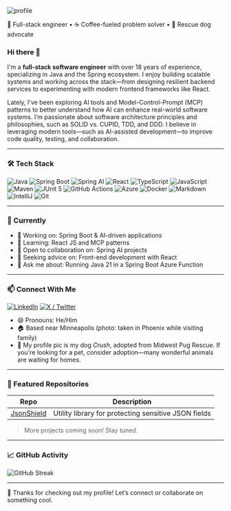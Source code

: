 ![profile](https://user-images.githubusercontent.com/3802975/219921938-7923bbaf-a55d-4d99-8bd4-d65436686a4c.jpg)

🔧 Full-stack engineer • ☕ Coffee-fueled problem solver • 🐾 Rescue dog advocate

### Hi there 👋

I'm a **full-stack software engineer** with over 18 years of experience, specializing in Java and the Spring ecosystem. I enjoy building scalable systems and working across the stack—from designing resilient backend services to experimenting with modern frontend frameworks like React.

Lately, I've been exploring AI tools and Model-Control-Prompt (MCP) patterns to better understand how AI can enhance real-world software systems. I’m passionate about software architecture principles and philosophies, such as SOLID vs. CUPID, TDD, and DDD. I believe in leveraging modern tools—such as AI-assisted development—to improve code quality, testing, and collaboration.

---

### 🛠️ Tech Stack

![Java](https://img.shields.io/badge/Java-ED8B00?style=flat&logo=java&logoColor=white)
![Spring Boot](https://img.shields.io/badge/Spring_Boot-6DB33F?style=flat&logo=spring-boot&logoColor=white)
![Spring AI](https://img.shields.io/badge/Spring_AI-6DB33F?style=flat&logo=spring&logoColor=white)
![React](https://img.shields.io/badge/React-61DAFB?style=flat&logo=react&logoColor=black)
![TypeScript](https://img.shields.io/badge/TypeScript-3178C6?style=flat&logo=typescript&logoColor=white)
![JavaScript](https://img.shields.io/badge/JavaScript-F7DF1E?style=flat&logo=javascript&logoColor=black)
![Maven](https://img.shields.io/badge/Maven-C71A36?style=flat&logo=apachemaven&logoColor=white)
![JUnit 5](https://img.shields.io/badge/JUnit_5-25A162?style=flat&logo=testing-library&logoColor=white)
![GitHub Actions](https://img.shields.io/badge/GitHub_Actions-2088FF?style=flat&logo=github-actions&logoColor=white)
![Azure](https://img.shields.io/badge/Azure-0078D4?style=flat&logo=azure-devops&logoColor=white)
![Docker](https://img.shields.io/badge/Docker-2496ED?style=flat&logo=docker&logoColor=white)
![Markdown](https://img.shields.io/badge/Markdown-000000?style=flat&logo=markdown&logoColor=white)
![IntelliJ](https://img.shields.io/badge/IntelliJ_IDEA-000000?style=flat&logo=intellij-idea&logoColor=white)
![Git](https://img.shields.io/badge/Git-F05032?style=flat&logo=git&logoColor=white)

---

### 🚀 Currently
- 🔭 Working on: Spring Boot & AI-driven applications  
- 🌱 Learning: React JS and MCP patterns  
- 👯 Open to collaboration on: Spring AI projects  
- 🤔 Seeking advice on: Front-end development with React  
- 💬 Ask me about: Running Java 21 in a Spring Boot Azure Function  

---

### 📫 Connect With Me

[![LinkedIn](https://img.shields.io/badge/LinkedIn-0077B5?style=flat&logo=linkedin&logoColor=white)](https://linkedin.com/in/ross-stockman-5b755176)
[![X / Twitter](https://img.shields.io/badge/X-000000?style=flat&logo=x&logoColor=white)](https://twitter.com/rwstockman)

- 😄 Pronouns: He/Him  
- 🏠 Based near Minneapolis (photo: taken in Phoenix while visiting family)  
- 🐶 My profile pic is my dog *Crush*, adopted from Midwest Pug Rescue. If you're looking for a pet, consider adoption—many wonderful animals are waiting for homes.

---

### 📂 Featured Repositories

| Repo | Description |
|------|-------------|
| [JsonShield](https://github.com/ross-stockman/JsonShield) | Utility library for protecting sensitive JSON fields |

> More projects coming soon! Stay tuned.

---

### 📈 GitHub Activity

<!-- Uncomment this later if the grade improves
![GitHub Stats](https://github-readme-stats.vercel.app/api?username=ross-stockman&show_icons=true&hide=stars&theme=default)
-->

![GitHub Streak](https://github-readme-streak-stats.herokuapp.com/?user=ross-stockman&theme=default)

---

👋 Thanks for checking out my profile! Let’s connect or collaborate on something cool.
